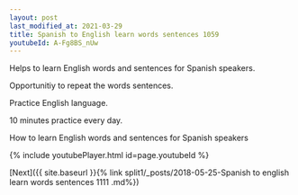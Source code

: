 ```yaml
---
layout: post
last_modified_at: 2021-03-29
title: Spanish to English learn words sentences 1059 
youtubeId: A-Fg8BS_nUw
---
```

 
 
Helps to learn English words and sentences for Spanish speakers.

Opportunitiy to repeat the words sentences. 

Practice English language. 
 
10 minutes practice every day. 
 
How to learn English words and sentences for Spanish speakers 
 
{% include youtubePlayer.html id=page.youtubeId %}
 
 
[Next]({{ site.baseurl }}{% link  split1/_posts/2018-05-25-Spanish to english learn words sentences 1111 .md%})
 
